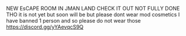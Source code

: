 NEW EsCAPE ROOM IN JMAN LAND CHECK IT OUT NOT FULLY DONE THO it is not yet but soon will be but please dont wear mod cosmetics I have banned 1 person and so please do not wear those https://discord.gg/yYAevqcS9Q
